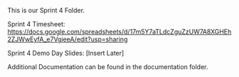 This is our Sprint 4 Folder. 

Sprint 4 Timesheet: https://docs.google.com/spreadsheets/d/17m5Y7aTLdcZguZzUW7A8XGHEh2ZJWwEyfA_e7VgjeeA/edit?usp=sharing

Sprint 4 Demo Day Slides: [Insert Later]

Additional Documentation can be found in the documentation folder. 
